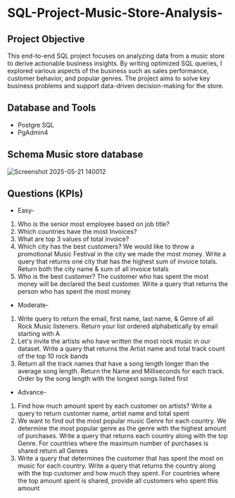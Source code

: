 # SQL-Project-Music-Store-Analysis-
## Project Objective
This end-to-end SQL project focuses on analyzing data from a music store to derive actionable business insights. By writing optimized SQL queries, I explored various aspects of the business such as sales performance, customer behavior, and popular genres. The project aims to solve key business problems and support data-driven decision-making for the store.

## Database and Tools
- Postgre SQL
- PgAdmin4
## Schema Music store database
![Screenshot 2025-05-21 140012](https://github.com/user-attachments/assets/c7dfea5d-deb1-446a-a9cc-28840f0d76a1)
## Questions (KPIs)
- Easy-
1. Who is the senior most employee based on job title?
2. Which countries have the most Invoices?
3. What are top 3 values of total invoice?
4. Which city has the best customers? We would like to throw a promotional Music
Festival in the city we made the most money. Write a query that returns one city that
has the highest sum of invoice totals. Return both the city name & sum of all invoice
totals
5. Who is the best customer? The customer who has spent the most money will be
declared the best customer. Write a query that returns the person who has spent the
most money
- Moderate-
1. Write query to return the email, first name, last name, & Genre of all Rock Music
listeners. Return your list ordered alphabetically by email starting with A
2. Let's invite the artists who have written the most rock music in our dataset. Write a
query that returns the Artist name and total track count of the top 10 rock bands
3. Return all the track names that have a song length longer than the average song length.
Return the Name and Milliseconds for each track. Order by the song length with the
longest songs listed first
- Advance-
1. Find how much amount spent by each customer on artists? Write a query to return
customer name, artist name and total spent
2. We want to find out the most popular music Genre for each country. We determine the
most popular genre as the genre with the highest amount of purchases. Write a query
that returns each country along with the top Genre. For countries where the maximum
number of purchases is shared return all Genres
3. Write a query that determines the customer that has spent the most on music for each
country. Write a query that returns the country along with the top customer and how
much they spent. For countries where the top amount spent is shared, provide all
customers who spent this amount
